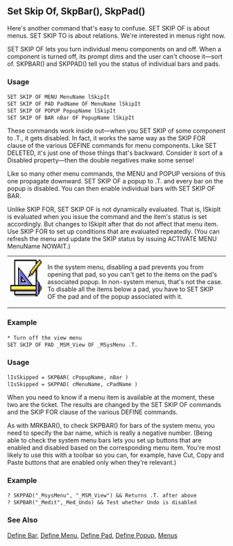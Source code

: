 ## Set Skip Of, SkpBar(), SkpPad()

Here's another command that's easy to confuse. SET SKIP OF is about menus. SET SKIP TO is about relations. We're interested in menus right now. 

SET SKIP OF lets you turn individual menu components on and off. When a component is turned off, its prompt dims and the user can't choose it&mdash;sort of. SKPBAR() and SKPPAD() tell you the status of individual bars and pads.

### Usage

```foxpro
SET SKIP OF MENU MenuName lSkipIt
SET SKIP OF PAD PadName OF MenuName lSkipIt
SET SKIP OF POPUP PopupName lSkipIt
SET SKIP OF BAR nBar OF PopupName lSkipIt
```

These commands work inside out&mdash;when you SET SKIP of some component to .T., it gets disabled. In fact, it works the same way as the SKIP FOR clause of the various DEFINE commands for menu components. Like SET DELETED, it's just one of those things that's backward. Consider it sort of a Disabled property&mdash;then the double negatives make some sense!

Like so many other menu commands, the MENU and POPUP versions of this one propagate downward. SET SKIP OF a popup to .T. and every bar on the popup is disabled. You can then enable individual bars with SET SKIP OF BAR. 

Unlike SKIP FOR, SET SKIP OF is not dynamically evaluated. That is, lSkipIt is evaluated when you issue the command and the item's status is set accordingly. But changes to lSkipIt after that do not affect that menu item. Use SKIP FOR to set up conditions that are evaluated repeatedly. (You can refresh the menu and update the SKIP status by issuing ACTIVATE MENU MenuName NOWAIT.)

<table>
<tr>
  <td width="17%" valign="top">
<img width="94" height="93" src="Design.gif">
  </td>
  <td width="83%">
  <p>In the system menu, disabling a pad prevents you from opening that pad, so you can't get to the items on the pad's associated popup. In non-system menus, that's not the case. To disable all the items below a pad, you have to SET SKIP OF the pad and of the popup associated with it.</p>
  </td>
 </tr>
</table>

### Example

```foxpro
* Turn off the view menu
SET SKIP OF PAD _MSM_View OF _MSysMenu .T.
```
### Usage

```foxpro
lIsSkipped = SKPBAR( cPopupName, nBar )
lIsSkipped = SKPPAD( cMenuName, cPadName )
```

When you need to know if a menu item is available at the moment, these two are the ticket. The results are changed by the SET SKIP OF commands and the SKIP FOR clause of the various DEFINE commands.

As with MRKBAR(), to check SKPBAR() for bars of the system menu, you need to specify the bar name, which is really a negative number. (Being able to check the system menu bars lets you set up buttons that are enabled and disabled based on the corresponding menu item. You're most likely to use this with a toolbar so you can, for example, have Cut, Copy and Paste buttons that are enabled only when they're relevant.)

### Example

```foxpro
? SKPPAD("_MsysMenu", "_MSM_View") && Returns .T. after above
? SKPBAR("_Medit",_Med_Undo) && Test whether Undo is disabled
```
### See Also

[Define Bar](s4g098.md), [Define Menu](s4g098.md), [Define Pad](s4g098.md), [Define Popup](s4g098.md), [Menus](s4g304.md)
